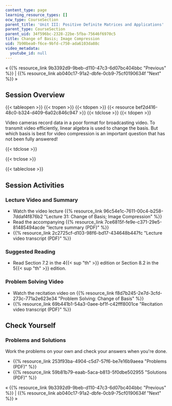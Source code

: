 ```yaml
---
content_type: page
learning_resource_types: []
ocw_type: CourseSection
parent_title: 'Unit III: Positive Definite Matrices and Applications'
parent_type: CourseSection
parent_uid: 34f596bc-2328-22be-5fba-75646f6970c5
title: Change of Basis; Image Compression
uid: 7b90bea0-f6ce-9bfd-c750-ada6103da88c
video_metadata:
  youtube_id: null
---
```


« {{% resource_link 9b3392d9-9beb-d110-47c3-6d07bc404bbc "Previous" %}} | {{% resource_link ab040c17-91a2-dbfe-0cb9-75cf0190634f "Next" %}} »

Session Overview
----------------

{{< tableopen >}}
{{< tropen >}}
{{< tdopen >}}
{{< resource bef2d416-48c0-b324-d409-6a02c846c947 >}}
{{< tdclose >}}
{{< tdopen >}}


Video cameras record data in a poor format for broadcasting video. To transmit video efficiently, linear algebra is used to change the basis. But which basis is best for video compression is an important question that has not been fully answered!


{{< tdclose >}}

{{< trclose >}}

{{< tableclose >}}

Session Activities
------------------

### Lecture Video and Summary

*   Watch the video lecture {{% resource_link 96c54e1c-7611-00c4-b258-7ddaf4f876b2 "Lecture 31: Change of Basis; Image Compression" %}}
*   Read the accompanying {{% resource_link 7ce6815f-fe9e-c371-29e5-81485494acde "lecture summary (PDF)" %}}
*   {{% resource_link 2c2725cf-d103-98f6-bd17-434648b447fc "Lecture video transcript (PDF)" %}}

### Suggested Reading

*   Read Section 7.2 in the 4{{< sup "th" >}} edition or Section 8.2 in the 5{{< sup "th" >}} edition.

### Problem Solving Video

*   Watch the recitation video on {{% resource_link f8d7b245-2e7d-3cfd-273c-771a2e623e34 "Problem Solving: Change of Basis" %}}
*   {{% resource_link 69b441b1-54a3-0aee-bf1f-c42fff8001ce "Recitation video transcript (PDF)" %}}

Check Yourself
--------------

### Problems and Solutions

Work the problems on your own and check your answers when you're done.

*   {{% resource_link 253f93ba-4904-c5d7-57f6-be7e16b9aeea "Problems (PDF)" %}}
*   {{% resource_link 59b81b79-eaab-5aca-b813-5f0dbe502955 "Solutions (PDF)" %}}

« {{% resource_link 9b3392d9-9beb-d110-47c3-6d07bc404bbc "Previous" %}} | {{% resource_link ab040c17-91a2-dbfe-0cb9-75cf0190634f "Next" %}} »